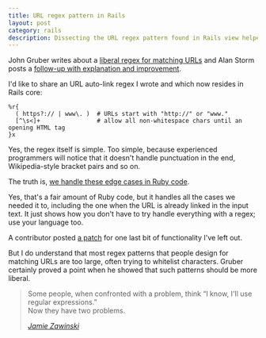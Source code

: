 ```yaml
---
title: URL regex pattern in Rails
layout: post
category: rails
description: Dissecting the URL regex pattern found in Rails view helpers
---
```


John Gruber writes about a [liberal regex for matching URLs][daring] and Alan Storm posts a [follow-up with explanation and improvement][explained].

I'd like to share an URL auto-link regex I wrote and which now resides in Rails core:

    %r{
      ( https?:// | www\. )  # URLs start with "http://" or "www."
      [^\s<]+                # allow all non-whitespace chars until an opening HTML tag
    }x

Yes, the regex itself is simple. Too simple, because experienced programmers will notice that it doesn't handle punctuation in the end, Wikipedia-style bracket pairs and so on.

The truth is, [we handle these edge cases in Ruby code][auto_link].

Yes, that's a fair amount of Ruby code, but it handles all the cases we needed it to, including the one when the URL is already linked in the input text. It just shows how you don't have to try handle everything with a regex; use your language too.

A contributor posted [a patch][patch] for one last bit of functionality I've left out.

But I do understand that most regex patterns that people design for matching URLs are too large, often trying to whitelist characters. Gruber certainly proved a point when he showed that such patterns should be more liberal.

> Some people, when confronted with a problem, think “I know, I'll use regular expressions.”<br>Now they have two problems.
> 
> <a href="http://regex.info/blog/2006-09-15/247"><i>Jamie Zawinski</i></a>

[daring]: http://daringfireball.net/2009/11/liberal_regex_for_matching_urls
[explained]: http://alanstorm.com/url_regex_explained
[auto_link]: http://github.com/rails/rails/blob/d1202cfeb2cc7961c93a33ef3f5622d5393186f1/actionpack/lib/action_view/helpers/text_helper.rb#L534-568
[patch]: https://rails.lighthouseapp.com/projects/8994/tickets/3494-patch-autolinking-non-http-protocols-doesnt-work